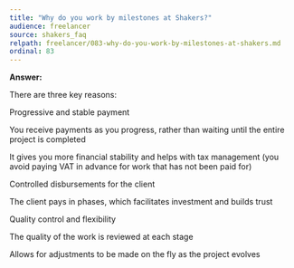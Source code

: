 ```yaml
---
title: "Why do you work by milestones at Shakers?"
audience: freelancer
source: shakers_faq
relpath: freelancer/083-why-do-you-work-by-milestones-at-shakers.md
ordinal: 83
---
```


**Answer:**

There are three key reasons:

Progressive and stable payment

You receive payments as you progress, rather than waiting until the entire project is completed

It gives you more financial stability and helps with tax management (you avoid paying VAT in advance for work that has not been paid for)

Controlled disbursements for the client

The client pays in phases, which facilitates investment and builds trust

Quality control and flexibility

The quality of the work is reviewed at each stage

Allows for adjustments to be made on the fly as the project evolves
